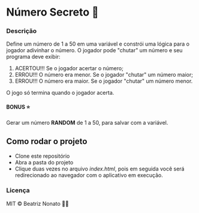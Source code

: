 # Número Secreto :crystal_ball:

### Descrição

Define um número de 1 a 50 em uma variável e constrói uma lógica para o jogador adivinhar o número.
O jogador pode "chutar" um número e seu programa deve exibir:
1. ACERTOU!!! Se o jogador acertar o número;
2. ERROU!!! O número era menor. Se o jogador "chutar" um número maior;
3. ERROU!!! O número era maior. Se o jogador "chutar" um número menor.

O jogo só termina quando o jogador acerta.

#### BONUS ⭐
Gerar um número <b>RANDOM</b> de 1 a 50, para salvar com a variável.

## Como rodar o projeto
- Clone este repositório
- Abra a pasta do projeto
- Clique duas vezes no arquivo <i>index.html</i>, pois em seguida você será redirecionado ao navegador com o aplicativo em execução.

### Licença

MIT © Beatriz Nonato :woman_technologist:
